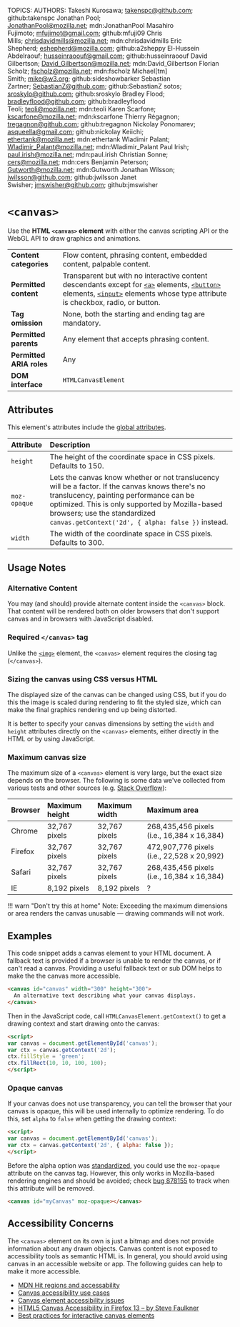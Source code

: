 TOPICS: <canvas>
AUTHORS: Takeshi Kurosawa; takenspc@github.com; github:takenspc
         Jonathan Pool; JonathanPool@mozilla.net; mdn:JonathanPool
         Masahiro Fujimoto; mfujimot@gmail.com; github:mfuji09
         Chris Mills; chrisdavidmills@mozilla.net; mdn:chrisdavidmills
         Eric Shepherd; eshepherd@mozilla.com; github:a2sheppy
         El-Hussein Abdelraouf; husseinraoouf@gmail.com; github:husseinraoouf
         David Gilbertson; David_Gilbertson@mozilla.net; mdn:David_Gilbertson
         Florian Scholz; fscholz@mozilla.net; mdn:fscholz
         Michael[tm] Smith; mike@w3.org; github:sideshowbarker
         Sebastian Zartner; SebastianZ@github.com; github:SebastianZ
         sotos; sroskylo@github.com; github:sroskylo
         Bradley Flood; bradleyflood@github.com; github:bradleyflood
         Teoli; teoli@mozilla.net; mdn:teoli
         Karen Scarfone; kscarfone@mozilla.net; mdn:kscarfone
         Thierry Régagnon; tregagnon@github.com; github:tregagnon
         Nickolay Ponomarev; asqueella@gmail.com; github:nickolay
         Keiichi; ethertank@mozilla.net; mdn:ethertank
         Wladimir Palant; Wladimir_Palant@mozilla.net; mdn:Wladimir_Palant
         Paul Irish; paul.irish@mozilla.net; mdn:paul.irish
         Christian Sonne; cers@mozilla.net; mdn:cers
         Benjamin Peterson; Gutworth@mozilla.net; mdn:Gutworth
         Jonathan Wilsson; jwilsson@github.com; github:jwilsson
         Janet Swisher; jmswisher@github.com; github:jmswisher

# `<canvas>`

Use the **HTML `<canvas>` element** with either the canvas scripting API
or the WebGL API to draw graphics and animations.

|  |  |
| :-- | :-- |
| **Content categories** | Flow content, phrasing content, embedded content, palpable content.|
| **Permitted content** | Transparent but with no interactive content descendants except for [`<a>`](/en/webfrontend/<a>) elements, [`<button>`](/en/webfrontend/<button>) elements, [`<input>`](/en/webfrontend/<input>) elements whose type attribute is checkbox, radio, or button.|
| **Tag omission**| None, both the starting and ending tag are mandatory.|
| **Permitted parents** | Any element that accepts phrasing content. |
| **Permitted ARIA roles** | Any |
| **DOM interface** | `HTMLCanvasElement` |

## Attributes

This element's attributes include the [global attributes](/en/webfrontend/HTML_Global_Attributes).

| Attribute | Description |
| :-- | :-- |
| `height` | The height of the coordinate space in CSS pixels. Defaults to 150.
| `moz-opaque` | Lets the canvas know whether or not translucency will be a factor. If the canvas knows there's no translucency, painting performance can be optimized. This is only supported by Mozilla-based browsers; use the standardized `canvas.getContext('2d', { alpha: false })` instead.
| `width` | The width of the coordinate space in CSS pixels. Defaults to 300.

## Usage Notes

### Alternative Content

You may (and should) provide alternate content inside the `<canvas>` block. That content will be
rendered both on older browsers that don't support canvas and in browsers with JavaScript disabled.

### Required `</canvas>` tag

Unlike the [`<img>`](/en/webfrontend/<img>) element, the `<canvas>` element requires the
closing tag (`</canvas>`).

### Sizing the canvas using CSS versus HTML

The displayed size of the canvas can be changed using CSS, but if you do this the image is scaled
during rendering to fit the styled size, which can make the final graphics rendering end up being distorted.

It is better to specify your canvas dimensions by setting the `width` and `height` attributes
directly on the `<canvas>` elements, either directly in the HTML or by using JavaScript.

### Maximum canvas size

The maximum size of a `<canvas>` element is very large, but the exact size depends on the browser.
The following is some data we've collected from various tests and other sources (e.g. [Stack Overflow](https://stackoverflow.com/questions/6081483/maximum-size-of-a-canvas-element)):

| Browser | Maximum height | Maximum width | Maximum area |
| :-- | :-- | :-- | :-- |
| Chrome | 32,767 pixels | 32,767 pixels | 268,435,456 pixels (i.e., 16,384 x 16,384) |
| Firefox | 32,767 pixels | 32,767 pixels | 472,907,776 pixels (i.e., 22,528 x 20,992) |
| Safari  | 32,767 pixels | 32,767 pixels | 268,435,456 pixels (i.e., 16,384 x 16,384) |
| IE | 8,192 pixels | 8,192 pixels | ? |

!!! warn "Don't try this at home"
    Note: Exceeding the maximum dimensions or area renders the canvas
    unusable — drawing commands will not work.

## Examples

This code snippet adds a canvas element to your HTML document. A fallback text is provided if a
browser is unable to render the canvas, or if can't read a canvas. Providing a useful fallback text
or sub DOM helps to make the the canvas more accessible.

```html
<canvas id="canvas" width="300" height="300">
  An alternative text describing what your canvas displays.
</canvas>
```

Then in the JavaScript code, call `HTMLCanvasElement.getContext()` to get a drawing
context and start drawing onto the canvas:

```html
<script>
var canvas = document.getElementById('canvas');
var ctx = canvas.getContext('2d');
ctx.fillStyle = 'green';
ctx.fillRect(10, 10, 100, 100);
</script>
```

### Opaque canvas

If your canvas does not use transparency, you can tell the browser that your canvas is opaque,
this will be used internally to optimize rendering. To do this,
set `alpha` to `false` when getting the drawing context:

```html
<script>
var canvas = document.getElementById('canvas');
var ctx = canvas.getContext('2d', { alpha: false });
</script>
```

Before the alpha option was [standardized](https://wiki.whatwg.org/wiki/CanvasOpaque),
you could use the `moz-opaque`   attribute on the canvas tag. However, this only works in
Mozilla-based rendering engines and should be avoided; check [bug 878155](https://bugzilla.mozilla.org/show_bug.cgi?id=878155)
to track when this attribute will be removed.

```html
<canvas id="myCanvas" moz-opaque></canvas>
```

## Accessibility Concerns

The `<canvas>` element on its own is just a bitmap and does not provide information about any drawn
objects. Canvas content is not exposed to accessibility tools as semantic HTML is. In general,
you should avoid using canvas in an accessible website or app.
The following guides can help to make it more accessible.

- [MDN Hit regions and accessability](https://developer.mozilla.org/en-US/docs/Web/API/Canvas_API/Tutorial/Hit_regions_and_accessibility)
- [Canvas accessibility use cases](https://www.w3.org/WAI/PF/HTML/wiki/Canvas_Accessibility_Use_Cases)
- [Canvas element accessibility issues](https://www.w3.org/html/wg/wiki/AddedElementCanvas)
- [HTML5 Canvas Accessibility in Firefox 13 – by Steve Faulkner](http://www.paciellogroup.com/blog/2012/06/html5-canvas-accessibility-in-firefox-13/)
- [Best practices for interactive canvas elements](https://html.spec.whatwg.org/multipage/scripting.html#best-practices)

